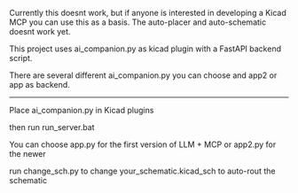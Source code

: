 Currently this doesnt work, but if anyone is interested in developing a Kicad MCP you can use this as a basis. The auto-placer and auto-schematic doesnt work yet.

This project uses ai_companion.py as kicad plugin with a FastAPI backend script.

There are several different ai_companion.py you can choose and app2 or app as backend.

------------------------

Place ai_companion.py in Kicad plugins

then run run_server.bat

You can choose app.py for the first version of LLM + MCP or app2.py for the newer

run change_sch.py to change your_schematic.kicad_sch to auto-rout the schematic
